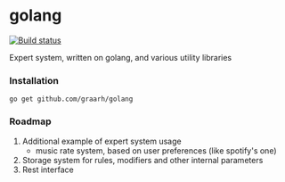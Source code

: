 golang
======

[![Build status](https://travis-ci.org/graarh/golang.svg?branch=master)](https://travis-ci.org/graarh/golang)

Expert system, written on golang, and various utility libraries

### Installation

    go get github.com/graarh/golang

### Roadmap

1. Additional example of expert system usage
    - music rate system, based on user preferences (like spotify's one)
2. Storage system for rules, modifiers and other internal parameters
3. Rest interface
